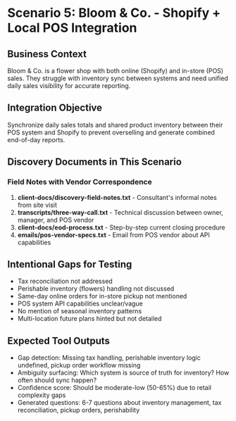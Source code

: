 # Scenario 5: Bloom & Co. - Shopify + Local POS Integration

## Business Context
Bloom & Co. is a flower shop with both online (Shopify) and in-store (POS) sales. They struggle with inventory sync between systems and need unified daily sales visibility for accurate reporting.

## Integration Objective
Synchronize daily sales totals and shared product inventory between their POS system and Shopify to prevent overselling and generate combined end-of-day reports.

## Discovery Documents in This Scenario

### Field Notes with Vendor Correspondence
1. **client-docs/discovery-field-notes.txt** - Consultant's informal notes from site visit
2. **transcripts/three-way-call.txt** - Technical discussion between owner, manager, and POS vendor
3. **client-docs/eod-process.txt** - Step-by-step current closing procedure
4. **emails/pos-vendor-specs.txt** - Email from POS vendor about API capabilities

## Intentional Gaps for Testing
- Tax reconciliation not addressed
- Perishable inventory (flowers) handling not discussed
- Same-day online orders for in-store pickup not mentioned
- POS system API capabilities unclear/vague
- No mention of seasonal inventory patterns
- Multi-location future plans hinted but not detailed

## Expected Tool Outputs
- Gap detection: Missing tax handling, perishable inventory logic undefined, pickup order workflow missing
- Ambiguity surfacing: Which system is source of truth for inventory? How often should sync happen?
- Confidence score: Should be moderate-low (50-65%) due to retail complexity gaps
- Generated questions: 6-7 questions about inventory management, tax reconciliation, pickup orders, perishability

